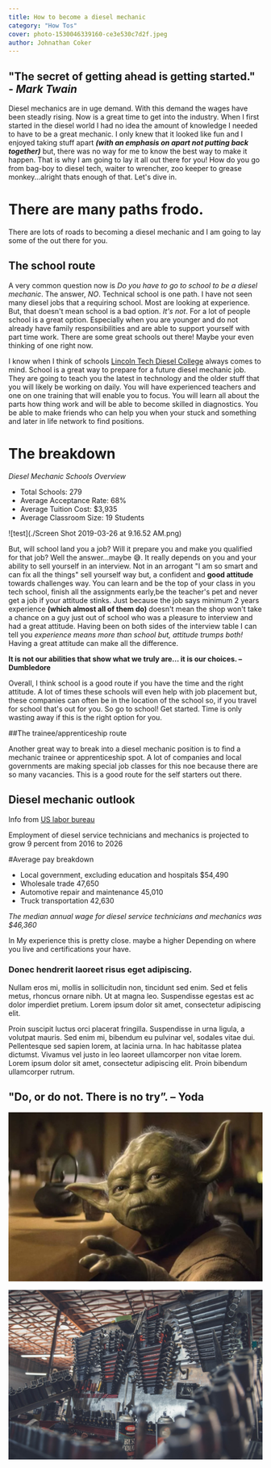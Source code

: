 ```yaml
---
title: How to become a diesel mechanic
category: "How Tos"
cover: photo-1530046339160-ce3e530c7d2f.jpeg
author: Johnathan Coker
---
```


## "The secret of getting ahead is getting started." - ***Mark Twain*** 

Diesel mechanics are in uge demand. With this demand the wages have been steadly rising. Now is a great time to get into the industry. When I first started in the diesel world I had no idea the amount of knowledge I needed to have to be a great mechanic. I only knew that it looked like fun and I enjoyed taking stuff apart ***(with an emphasis on apart not putting back together)*** but, there was no way for me to know the best way to make it happen. That is why I am going to lay it all out there for you! How do you go from bag-boy to diesel tech, waiter to wrencher, zoo keeper to grease monkey...alright thats enough of that. Let's dive in. 

# There are many paths frodo.

There are lots of roads to becoming a diesel mechanic and I am going to lay some of the out there for you. 

 

## The school route

A very common question now is *Do you have to go to school to be a diesel mechanic*. The answer, *NO*. Technical school is one path. I have not seen many diesel jobs that a requiring school. Most are looking at experience. But, that doesn't mean school is a bad option. *It's not*. For a lot of people school is a great option. Especially when you are younger and do not already have family responsibilities and are able to support yourself with part time work. There are some great schools out there! Maybe your even thinking of one right now. 

I know when I think of schools [Lincoln Tech Diesel College](https:/www.lincolntech.edu/campus/nashville-tn/programs/diesel-technology) always comes to mind. School is a great way to prepare for a future diesel mechanic job. They are going to teach you the latest in technology and the older stuff that you will likely be working on daily. You will have experienced teachers and one on one training that will enable you to focus. You will learn all about the parts how thing work and will be able to become skilled in diagnostics. You be able to make friends who can help you when your stuck and something and later in life network to find positions. 

# The breakdown

*Diesel Mechanic Schools Overview*
- Total Schools:
279
- Average Acceptance Rate:
68%
- Average Tuition Cost:
$3,935
- Average Classroom Size:
19 Students

![test](./Screen Shot 2019-03-26 at 9.16.52 AM.png)

But, will school land you a job? Will it prepare you and make you qualified for that job? Well the answer...maybe 😅. It really depends on you and your ability to sell yourself in an interview. Not in an arrogant "I am so smart and can fix all the things" sell yourself way but, a confident and **good attitude** towards challenges way. You can learn and be the top of your class in you tech school, finish all the assignments early,be the teacher's pet and never get a job if your attitude stinks. Just because the job says minimum 2 years experience **(which almost all of them do)** doesn't mean the shop won't take a chance on a guy just out of school who was a pleasure to interview and had a great attitude. Having been on both sides of the interview table I can tell you *experience means more than school but, attitude trumps both!* Having a great attitude can make all the difference.  

**It is not our abilities that show what we truly are… it is our choices. – Dumbledore**
 
Overall, I think school is a good route if you have the time and the right attitude. A lot of times these schools will even help with job placement but, these companies can often be in the location of the school so, if you travel for school that's out for you. So go to school! Get started. Time is only wasting away if this is the right option for you.


##The trainee/apprenticeship route

Another great way to break into a diesel mechanic position is to find a mechanic trainee or apprenticeship spot. A lot of companies and local governments are making special job classes for this noe because there are so many vacancies. This is a good route for the self starters out there. 




## Diesel mechanic outlook
Info from [US labor bureau](https://www.bls.gov/ooh/installation-maintenance-and-repair/diesel-service-technicians-and-mechanics.htm#tab-5)

Employment of diesel service technicians and mechanics is projected to grow 9 percent from 2016 to 2026

#Average pay breakdown
- Local government, excluding education and hospitals	$54,490
- Wholesale trade	47,650
- Automotive repair and maintenance	45,010
- Truck transportation	42,630

*The median annual wage for diesel service technicians and mechanics was $46,360*

In My experience this is pretty close. maybe a higher Depending on where you live and certifications your have.


### Donec hendrerit laoreet risus eget adipiscing.

Nullam eros mi, mollis in sollicitudin non, tincidunt sed enim. Sed et felis metus, rhoncus ornare nibh. Ut at magna leo. Suspendisse egestas est ac dolor imperdiet pretium. Lorem ipsum dolor sit amet, consectetur adipiscing elit.

Proin suscipit luctus orci placerat fringilla. Suspendisse in urna ligula, a volutpat mauris. Sed enim mi, bibendum eu pulvinar vel, sodales vitae dui. Pellentesque sed sapien lorem, at lacinia urna. In hac habitasse platea dictumst. Vivamus vel justo in leo laoreet ullamcorper non vitae lorem. Lorem ipsum dolor sit amet, consectetur adipiscing elit. Proin bibendum ullamcorper rutrum.

## "Do, or do not. There is no try”. – Yoda

![test](./yoda-1024x681.webp)


![unsplash.com](./photo-1530046339160-ce3e530c7d2f.jpeg)